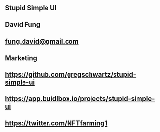 ## Stupid Simple UI

## David Fung

## fung.david@gmail.com

## Marketing

## https://github.com/gregschwartz/stupid-simple-ui

## https://app.buidlbox.io/projects/stupid-simple-ui

## https://twitter.com/NFTfarming1
